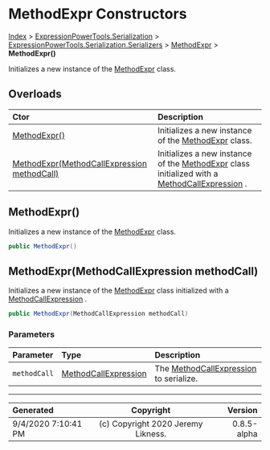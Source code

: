﻿# MethodExpr Constructors

[Index](../index.md) > [ExpressionPowerTools.Serialization](ExpressionPowerTools.Serialization.a.md) > [ExpressionPowerTools.Serialization.Serializers](ExpressionPowerTools.Serialization.Serializers.n.md) > [MethodExpr](ExpressionPowerTools.Serialization.Serializers.MethodExpr.cs.md) > **MethodExpr()**

Initializes a new instance of the [MethodExpr](ExpressionPowerTools.Serialization.Serializers.MethodExpr.cs.md) class.

## Overloads

| Ctor | Description |
| :-- | :-- |
| [MethodExpr()](#methodexpr) | Initializes a new instance of the [MethodExpr](ExpressionPowerTools.Serialization.Serializers.MethodExpr.cs.md) class. |
| [MethodExpr(MethodCallExpression methodCall)](#methodexprmethodcallexpression-methodcall) | Initializes a new instance of the [MethodExpr](ExpressionPowerTools.Serialization.Serializers.MethodExpr.cs.md) class            initialized with a [MethodCallExpression](https://docs.microsoft.com/dotnet/api/system.linq.expressions.methodcallexpression) . |

## MethodExpr()

Initializes a new instance of the [MethodExpr](ExpressionPowerTools.Serialization.Serializers.MethodExpr.cs.md) class.

```csharp
public MethodExpr()
```



## MethodExpr(MethodCallExpression methodCall)

Initializes a new instance of the [MethodExpr](ExpressionPowerTools.Serialization.Serializers.MethodExpr.cs.md) class
            initialized with a [MethodCallExpression](https://docs.microsoft.com/dotnet/api/system.linq.expressions.methodcallexpression) .

```csharp
public MethodExpr(MethodCallExpression methodCall)
```

### Parameters

| Parameter | Type | Description |
| :-- | :-- | :-- |
| `methodCall` | [MethodCallExpression](https://docs.microsoft.com/dotnet/api/system.linq.expressions.methodcallexpression) | The [MethodCallExpression](https://docs.microsoft.com/dotnet/api/system.linq.expressions.methodcallexpression) to            serialize. |



---

| Generated | Copyright | Version |
| :-- | :-: | --: |
| 9/4/2020 7:10:41 PM | (c) Copyright 2020 Jeremy Likness. | 0.8.5-alpha |
